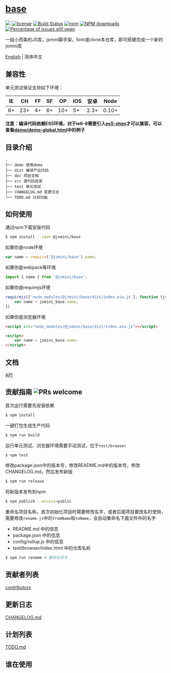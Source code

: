 # [base](https://github.com/jsmini/base) 

[![](https://img.shields.io/badge/Powered%20by-jslib%20base-brightgreen.svg)](https://github.com/yanhaijing/jslib-base)
[![license](https://img.shields.io/badge/license-MIT-blue.svg)](https://github.com/jsmini/base/blob/master/LICENSE)
[![Build Status](https://travis-ci.org/jsmini/base.svg?branch=master)](https://travis-ci.org/jsmini/base)
[![npm](https://img.shields.io/badge/npm-0.1.0-orange.svg)](https://www.npmjs.com/package/@jsmini/base)
[![NPM downloads](http://img.shields.io/npm/dm/@jsmini/base.svg?style=flat-square)](http://www.npmtrends.com/@jsmini/base)
[![Percentage of issues still open](http://isitmaintained.com/badge/open/jsmini/base.svg)](http://isitmaintained.com/project/jsmini/base "Percentage of issues still open")

一组小而美的JS库，jsmini脚手架，fork或clone本仓库，即可搭建完成一个新的jsmini库

[English](./README.md) | 简体中文

## 兼容性
单元测试保证支持如下环境：

| IE   | CH   | FF   | SF   | OP   | IOS  | 安卓   | Node  |
| ---- | ---- | ---- | ---- | ---- | ---- | ---- | ----- |
| 6+   | 23+  | 4+   | 6+   | 10+  | 5+   | 2.3+ | 0.10+ |

**注意：编译代码依赖ES5环境，对于ie6-8需要引入[es5-shim](http://github.com/es-shims/es5-shim/)才可以兼容，可以查看[demo/demo-global.html](./demo/demo-global.html)中的例子**

## 目录介绍

```
.
├── demo 使用demo
├── dist 编译产出代码
├── doc 项目文档
├── src 源代码目录
├── test 单元测试
├── CHANGELOG.md 变更日志
└── TODO.md 计划功能
```

## 如何使用
通过npm下载安装代码

```bash
$ npm install --save @jsmini/base
```

如果你是node环境

```js
var name = require('@jsmini/base').name;
```

如果你是webpack等环境

```js
import { name } from '@jsmini/base';
```

如果你是requirejs环境

```js
requirejs(['node_modules/@jsmini/base/dist/index.aio.js'], function (jsmini_base) {
    var name = jsmini_base.name;
})
```

如果你是浏览器环境

```html
<script src="node_modules/@jsmini/base/dist/index.aio.js"></script>

<script>
    var name = jsmini_base.name;
</script>
```

## 文档
[API](https://github.com/jsmini/base/blob/master/doc/api.md)

## 贡献指南  ![PRs welcome](<https://img.shields.io/badge/PRs-welcome-brightgreen.svg>)
首次运行需要先安装依赖

```bash
$ npm install
```

一键打包生成生产代码

```bash
$ npm run build
```

运行单元测试，浏览器环境需要手动测试，位于`test/browser`

```bash
$ npm test
```

修改package.json中的版本号，修改README.md中的版本号，修改CHANGELOG.md，然后发布新版

```bash
$ npm run release
```

将新版本发布到npm

```bash
$ npm publish --access=public
```

重命名项目名称，首次初始化项目时需要修改名字，或者后面项目要改名时使用，需要修改`rename.js`中的`fromName`和`toName`，会自动重命名下面文件中的名字

- README.md 中的信息
- package.json 中的信息
- config/rollup.js 中的信息
- test/browser/index.html 中的仓库名称

```bash
$ npm run rename # 重命名命令
```

## 贡献者列表
[contributors](https://github.com/jsmini/base/graphs/contributors)

## 更新日志
[CHANGELOG.md](https://github.com/jsmini/base/blob/master/CHANGELOG.md)

## 计划列表
[TODO.md](https://github.com/jsmini/base/blob/master/TODO.md)

## 谁在使用
